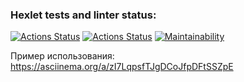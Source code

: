 ### Hexlet tests and linter status:
[![Actions Status](https://github.com/zergqw/frontend-project-46/actions/workflows/hexlet-check.yml/badge.svg)](https://github.com/zergqw/frontend-project-46/actions)
[![Actions Status](https://github.com/zergqw/frontend-project-46/actions/workflows/check.yml/badge.svg)](https://github.com/zergqw/frontend-project-46/actions)
[![Maintainability](https://api.codeclimate.com/v1/badges/dfc50c2d88cd46d069c1/maintainability)](https://codeclimate.com/github/zergqw/frontend-project-46)

Пример использования: https://asciinema.org/a/zI7LqpsfTJgDCoJfpDFtSSZpE
